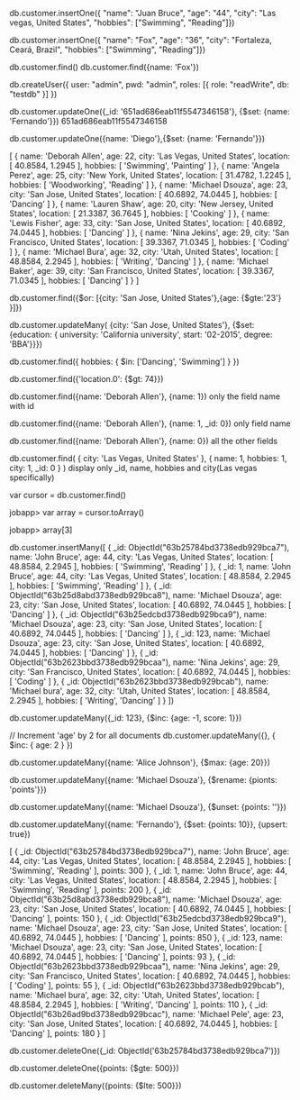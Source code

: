 db.customer.insertOne({
"name": "Juan Bruce",
"age": "44",
"city": "Las vegas, United States",
"hobbies": ["Swimming", "Reading"]})

db.customer.insertOne({
    "name": "Fox", "age": "36",
    "city": "Fortaleza, Ceará, Brazil",
    "hobbies": ["Swimming", "Reading"]})

db.customer.find()
db.customer.find({name: 'Fox'})

db.createUser({
  user: "admin",
  pwd: "admin",
  roles: [{ role: "readWrite", db: "testdb" }]
})

db.customer.updateOne({_id: '651ad686eab11f5547346158'}, {$set: {name: 'Fernando'}})
651ad686eab11f5547346158

db.customer.updateOne({name: 'Diego'},{$set: {name: 'Fernando'}})


[
  {
    name: 'Deborah Allen',
    age: 22,
    city: 'Las Vegas, United States',
    location: [ 40.8584, 1.2945 ],
    hobbies: [ 'Swimming', 'Painting' ]
  },
  {
    name: 'Angela Perez',
    age: 25,
    city: 'New York, United States',
    location: [ 31.4782, 1.2245 ],
    hobbies: [ 'Woodworking', 'Reading' ]
  },
  {
    name: 'Michael Dsouza',
    age: 23,
    city: 'San Jose, United States',
    location: [ 40.6892, 74.0445 ],
    hobbies: [ 'Dancing' ]
  },
  {
    name: 'Lauren Shaw',
    age: 20,
    city: 'New Jersey, United States',
    location: [ 21.3387, 36.7645 ],
    hobbies: [ 'Cooking' ]
  },
  {
    name: 'Lewis Fisher',
    age: 33,
    city: 'San Jose, United States',
    location: [ 40.6892, 74.0445 ],
    hobbies: [ 'Dancing' ]
  },
  {
    name: 'Nina Jekins',
    age: 29,
    city: 'San Francisco, United States',
    location: [ 39.3367, 71.0345 ],
    hobbies: [ 'Coding' ]
  },
  {
    name: 'Michael Bura',
    age: 32,
    city: 'Utah, United States',
    location: [ 48.8584, 2.2945 ],
    hobbies: [ 'Writing', 'Dancing' ]
  },
  {
    name: 'Michael Baker',
    age: 39,
    city: 'San Francisco, United States',
    location: [ 39.3367, 71.0345 ],
    hobbies: [ 'Dancing' ]
  }
]

db.customer.find({$or: [{city: 'San Jose, United States'},{age: {$gte:'23'} }]})

db.customer.updateMany(
    {city: 'San Jose, United States'}, 
    {$set: {education: {
        university: 'California university', 
                start: '02-2015', 
                degree: 'BBA'}}})

db.customer.find({ hobbies: { $in: ['Dancing', 'Swimming'] } })

db.customer.find({'location.0': {$gt: 74}})

db.customer.find({name: 'Deborah Allen'}, {name: 1}) only the field name with id

db.customer.find({name: 'Deborah Allen'}, {name: 1, _id: 0}) only field name

db.customer.find({name: 'Deborah Allen'}, {name: 0}) all the other fields

db.customer.find(
  { city: 'Las Vegas, United States' },
  { name: 1, hobbies: 1, city: 1, _id: 0 }
)
display only _id, name, hobbies and city(Las vegas specifically)

var cursor = db.customer.find()

jobapp> var array = cursor.toArray()

jobapp> array[3]

db.customer.insertMany([
  {
    _id: ObjectId("63b25784bd3738edb929bca7"),
    name: 'John Bruce',
    age: 44,
    city: 'Las Vegas, United States',
    location: [ 48.8584, 2.2945 ],
    hobbies: [ 'Swimming', 'Reading' ]
  },
  {
    _id: 1,
    name: 'John Bruce',
    age: 44,
    city: 'Las Vegas, United States',
    location: [ 48.8584, 2.2945 ],
    hobbies: [ 'Swimming', 'Reading' ]
  },
  {
    _id: ObjectId("63b25d8abd3738edb929bca8"),
    name: 'Michael Dsouza',
    age: 23,
    city: 'San Jose, United States',
    location: [ 40.6892, 74.0445 ],
    hobbies: [ 'Dancing' ]
  },
  {
    _id: ObjectId("63b25edcbd3738edb929bca9"),
    name: 'Michael Dsouza',
    age: 23,
    city: 'San Jose, United States',
    location: [ 40.6892, 74.0445 ],
    hobbies: [ 'Dancing' ]
  },
  {
    _id: 123,
    name: 'Michael Dsouza',
    age: 23,
    city: 'San Jose, United States',
    location: [ 40.6892, 74.0445 ],
    hobbies: [ 'Dancing' ]
  },
  {
    _id: ObjectId("63b2623bbd3738edb929bcaa"),
    name: 'Nina Jekins',
    age: 29,
    city: 'San Francisco, United States',
    location: [ 40.6892, 74.0445 ],
    hobbies: [ 'Coding' ]
  },
  {
    _id: ObjectId("63b2623bbd3738edb929bcab"),
    name: 'Michael bura',
    age: 32,
    city: 'Utah, United States',
    location: [ 48.8584, 2.2945 ],
    hobbies: [ 'Writing', 'Dancing' ]
  }
])

db.customer.updateMany({_id: 123}, {$inc: {age: -1, score: 1}})

// Increment 'age' by 2 for all documents
db.customer.updateMany({}, { $inc: { age: 2 } })

db.customer.updateMany({name: 'Alice Johnson'}, {$max: {age: 20}})

db.customer.updateMany({name: 'Michael Dsouza'}, {$rename: {pionts: 'points'}})

db.customer.updateMany({name: 'Michael Dsouza'}, {$unset: {points: ''}})

db.customer.updateMany({name: 'Fernando'}, {$set: {points: 10}}, {upsert: true})

[
  {
    _id: ObjectId("63b25784bd3738edb929bca7"),
    name: 'John Bruce',
    age: 44,
    city: 'Las Vegas, United States',
    location: [ 48.8584, 2.2945 ],
    hobbies: [ 'Swimming', 'Reading' ],
    points: 300
  },
  {
    _id: 1,
    name: 'John Bruce',
    age: 44,
    city: 'Las Vegas, United States',
    location: [ 48.8584, 2.2945 ],
    hobbies: [ 'Swimming', 'Reading' ],
    points: 200
  },
  {
    _id: ObjectId("63b25d8abd3738edb929bca8"),
    name: 'Michael Dsouza',
    age: 23,
    city: 'San Jose, United States',
    location: [ 40.6892, 74.0445 ],
    hobbies: [ 'Dancing' ],
    points: 150
  },
  {
    _id: ObjectId("63b25edcbd3738edb929bca9"),
    name: 'Michael Dsouza',
    age: 23,
    city: 'San Jose, United States',
    location: [ 40.6892, 74.0445 ],
    hobbies: [ 'Dancing' ],
    points: 850
  },
  {
    _id: 123,
    name: 'Michael Dsouza',
    age: 23,
    city: 'San Jose, United States',
    location: [ 40.6892, 74.0445 ],
    hobbies: [ 'Dancing' ],
    points: 93
  },
  {
    _id: ObjectId("63b2623bbd3738edb929bcaa"),
    name: 'Nina Jekins',
    age: 29,
    city: 'San Francisco, United States',
    location: [ 40.6892, 74.0445 ],
    hobbies: [ 'Coding' ],
    points: 55
  },
  {
    _id: ObjectId("63b2623bbd3738edb929bcab"),
    name: 'Michael bura',
    age: 32,
    city: 'Utah, United States',
    location: [ 48.8584, 2.2945 ],
    hobbies: [ 'Writing', 'Dancing' ],
    points: 110
  },
  {
    _id: ObjectId("63b26ad9bd3738edb929bcac"),
    name: 'Michael Pele',
    age: 23,
    city: 'San Jose, United States',
    location: [ 40.6892, 74.0445 ],
    hobbies: [ 'Dancing' ],
    points: 180
  }
]

db.customer.deleteOne({_id: ObjectId('63b25784bd3738edb929bca7')})

db.customer.deleteOne({points: {$gte: 500}})

db.customer.deleteMany({points: {$lte: 500}})



